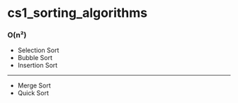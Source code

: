 # cs1_sorting_algorithms

### O(n²)
- Selection Sort
- Bubble Sort
- Insertion Sort

------
  
- Merge Sort
- Quick Sort
